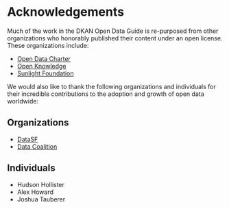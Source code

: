 # Acknowledgements

Much of the work in the DKAN Open Data Guide is re-purposed from other organizations who honorably published their content under an open license. These organizations include:

* [Open Data Charter](https://opendatacharter.net)
* [Open Knowledge](https://okfn.org/)
* [Sunlight Foundation](https://sunlightfoundation.com)

We would also like to thank the following organizations and individuals for their incredible contributions to the adoption and growth of open data worldwide:

## Organizations

* [DataSF](https://datasf.org/)
* [Data Coalition](https://www.datacoalition.org/)

## Individuals

* Hudson Hollister
* Alex Howard
* Joshua Tauberer



